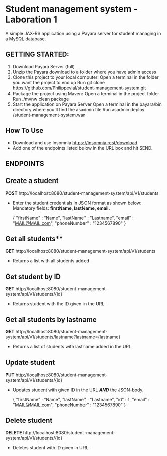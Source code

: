# Student management system - Laboration 1

A simple JAX-RS application using a Payara server for student managing in a MySQL database.

   GETTING STARTED:
   -

   1. Download Payara Server (full)
   2. Unzip the Payara download to a folder where you have admin access
   3. Clone this project to your local computer:
        Open a terminal in the folder you want the project to end up
        Run git clone https://github.com/Philippevial/student-management-system.git
   4. Package the project using Maven:
        Open a terminal in the project folder
        Run ./mvnw clean package
   5. Start the application on Payara Server
        Open a terminal in the payara/bin directory where you'll find the asadmin file
        Run asadmin deploy <path to war file directory>/student-management-system.war

   How To Use
- 
- Download and use Insomnia  https://insomnia.rest/download.
- Add one of the endpoints listed below in the URL box and hit SEND.
 
ENDPOINTS 
-
Create a student
- 
**POST** http://localhost:8080/student-management-system/api/v1/students
   
- Enter the student credentials in JSON format as shown below:
Mandatory fields: **firstName, lastName, email.**
  

    {
     "firstName" : "Name",
     "lastName" : "Lastname",
     "email" : "MAIL@MAIL.com",
     "phoneNumber" : "1234567890"
     }

Get all students**
- 
**GET** http://localhost:8080/student-management-system/api/v1/students

- Returns a list with all students added
 

Get student by ID
   -
**GET** http://localhost:8080/student-management-system/api/v1/students/{id}
- Returns student with the ID given in the URL.


Get all students by lastname
-
**GET** http://localhost:8080/student-management-system/api/v1/students/lastname?lastname={lastname}
- Returns a list of students with lastname added in the URL
   

Update student
- 
**PUT** http://localhost:8080/student-management-system/api/v1/students/{id}
- Updates student with given ID in the URL **_AND_** the JSON-body.

    {
      "firstName" : "Name",
      "lastName" : "Lastname",
      "id"  : 1,
      "email" : "MAIL@MAIL.com",
      "phoneNumber" : "1234567890"
     }


Delete student
-  
**DELETE** http://localhost:8080/student-management-system/api/v1/students/{id}
- Deletes student with ID given in URL.
